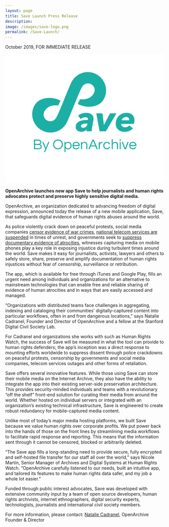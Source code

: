 ```yaml
---
layout: page
title: Save Launch Press Release
description: 
image: /images/save-logo.png
permalink: /Save-Launch/
---
```


<p>October 2019, FOR IMMEDIATE RELEASE</p>

<img class="postInlineImage" src="/images/save-logo.png"/>

<p><b>OpenArchive launches new app <span class="appName">Save</span> to help journalists and human rights advocates 
protect and preserve highly sensitive digital media.</b></p>

<p>OpenArchive, an organization dedicated to advancing freedom of digital expression, announced today the 
release of a new mobile application, <span class="appName">Save</span>, that safeguards digital evidence of 
human rights abuses around the world.</p>

<p>As police violently crack down on peaceful protests, social media companies 
<a href="https://theintercept.com/2017/11/02/war-crimes-youtube-facebook-syria-rohingya/">censor evidence of war crimes</a>, 
<a href="https://www.businessinsider.com/iraq-blocks-facebook-whatsapp-cuts-internet-protests-2019-10?r=US&IR=T">national telecom services are suspended</a> 
in times of unrest, and governments seek to <a href="https://www.theguardian.com/global-development/2018/feb/19/myanmar-government-bulldozing-rohingya-mass-grave-hide-evidence">suppress documentary evidence of atrocities</a>, 
witnesses capturing media on mobile phones play a key role in exposing injustice during turbulent times around the world. <span class="appName">Save</span> 
makes it easy for journalists, activists, lawyers and others to safely store, share, preserve and amplify documentation of human rights injustices without fear of censorship, surveillance or retribution.</p>

<p>The app, which is available for free through iTunes and Google Play, fills an urgent need among individuals and organizations for an alternative to mainstream technologies 
that can enable free and reliable sharing of evidence of human atrocities and in ways that are easily accessed and managed.</p>

<p>“Organizations with distributed teams face challenges in aggregating, indexing and cataloging their communities’ digitally-captured content into particular workflows, often in and from dangerous locations,” 
says Natalie Cadranel, Founder and Director of OpenArchive and a fellow at the Stanford Digital Civil Society Lab.</p>

<p>For Cadranel and organizations she works with such as Human Rights Watch, the success of Save will be measured in what the tool can provide to human rights defenders; the app’s inception was a direct response 
to mounting efforts worldwide to suppress dissent through police crackdowns on peaceful protests, censorship by governments and social media companies, telecom services outages and other forms of retaliation.</p>

<p><span class="appName">Save</span> offers several innovative features. While those using <span class="appName">Save</span> can store their mobile media on the Internet Archive, they also have the ability to 
integrate the app into their existing server-side preservation architecture. This provides security-minded individuals and teams with a revolutionary “off the shelf” front-end solution for curating their media 
from around the world. Whether hosted on individual servers or integrated with an organization’s existing technical infrastructure, <span class="appName">Save</span> is engineered to create robust redundancy 
for mobile-captured media content.</p>

<p>Unlike most of today’s major media hosting platforms, we built <span class="appName">Save</span> because we value human rights over corporate profits. We put power back into the hands of those on the front lines by 
streamlining media workflows to facilitate rapid response and reporting. This means that the information sent through it cannot be censored, blocked or arbitrarily deleted.</p>

<p>“The <span class="appName">Save</span> app fills a long-standing need to provide secure, fully encrypted and self-hosted file transfer for our staff all over the world,” says Nicole Martin, 
Senior Manager of Archives and Digital Systems at Human Rights Watch. “OpenArchive carefully listened to our needs, built an intuitive app, and tailored its features to make human rights data safer, 
and my job a whole lot easier."</p>

<p>Funded through public interest advocates, <span class="appName">Save</span> was developed with extensive  community input by a team of open source developers, human rights archivists, 
internet ethnographers, digital security experts, technologists, journalists and international civil society members.</p>

<p>For more information, please contact: <a href="mailto:natalie@open-archive.org">Natalie Cadranel</a>, OpenArchive Founder & Director 


